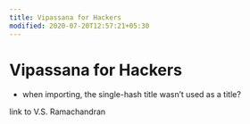 ```yaml
---
title: Vipassana for Hackers
modified: 2020-07-20T12:57:21+05:30
---
```


# Vipassana for Hackers


- when importing, the single-hash title wasn’t used as a title?

link to V.S. Ramachandran